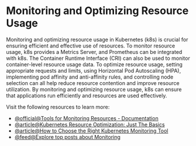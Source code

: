 # Monitoring and Optimizing Resource Usage

Monitoring and optimizing resource usage in Kubernetes (k8s) is crucial for ensuring efficient and effective use of resources. To monitor resource usage, k8s provides a Metrics Server, and Prometheus can be integrated with k8s. The Container Runtime Interface (CRI) can also be used to monitor container-level resource usage data. To optimize resource usage, setting appropriate requests and limits, using Horizontal Pod Autoscaling (HPA), implementing pod affinity and anti-affinity rules, and controlling node selection can all help reduce resource contention and improve resource utilization. By monitoring and optimizing resource usage, k8s can ensure that applications run efficiently and resources are used effectively.

Visit the following resources to learn more:

- [@official@Tools for Monitoring Resources - Documentation](https://kubernetes.io/docs/tasks/debug/debug-cluster/resource-usage-monitoring/)
- [@article@Kubernetes Resource Optimization: Just The Basics](https://sequoia.makes.software/kubernetes-resource-optimization-just-the-basics/)
- [@article@How to Choose the Right Kubernetes Monitoring Tool ](https://thenewstack.io/how-to-choose-the-right-kubernetes-monitoring-tool/)
- [@feed@Explore top posts about Monitoring](https://app.daily.dev/tags/monitoring?ref=roadmapsh)
